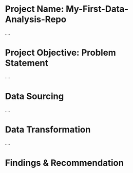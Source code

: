 # Project Name: My-First-Data-Analysis-Repo

....
# Project Objective: Problem Statement



....
# Data Sourcing



....
# Data Transformation



....
# Findings & Recommendation

